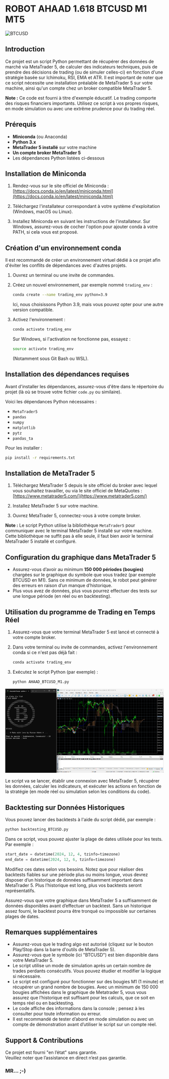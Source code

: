 # ROBOT AHAAD 1.618 BTCUSD M1 MT5
<img src="BTCUSD.ico" alt="BTCUSD" width="618" height="618" />

## Introduction

Ce projet est un script Python permettant de récupérer des données de marché via MetaTrader 5, de calculer des indicateurs techniques, puis de prendre des décisions de trading (ou de simuler celles-ci) en fonction d'une stratégie basée sur Ichimoku, RSI, EMA et ATR. Il est important de noter que ce script nécessite une installation préalable de MetaTrader 5 sur votre machine, ainsi qu'un compte chez un broker compatible MetaTrader 5.

**Note :** Ce code est fourni à titre d'exemple éducatif. Le trading comporte des risques financiers importants. Utilisez ce script à vos propres risques, en mode simulation ou avec une extrême prudence pour du trading réel.

## Prérequis

- **Miniconda** (ou Anaconda)
- **Python 3.x**
- **MetaTrader 5 installé** sur votre machine
- **Un compte broker MetaTrader 5**
- Les dépendances Python listées ci-dessous

## Installation de Miniconda

1. Rendez-vous sur le site officiel de Miniconda :  
   [https://docs.conda.io/en/latest/miniconda.html](https://docs.conda.io/en/latest/miniconda.html)

2. Téléchargez l'installateur correspondant à votre système d'exploitation (Windows, macOS ou Linux).

3. Installez Miniconda en suivant les instructions de l'installateur. Sur Windows, assurez-vous de cocher l'option pour ajouter conda à votre PATH, si cela vous est proposé.

## Création d'un environnement conda

Il est recommandé de créer un environnement virtuel dédié à ce projet afin d'éviter les conflits de dépendances avec d'autres projets.

1. Ouvrez un terminal ou une invite de commandes.
2. Créez un nouvel environnement, par exemple nommé `trading_env` :

   ```bash
   conda create --name trading_env python=3.9
   ```

   Ici, nous choisissons Python 3.9, mais vous pouvez opter pour une autre version compatible.

3. Activez l'environnement :

   ```bash
   conda activate trading_env
   ```

   Sur Windows, si l'activation ne fonctionne pas, essayez :
   
   ```bash
   source activate trading_env
   ```
   
   (Notamment sous Git Bash ou WSL).

## Installation des dépendances requises

Avant d'installer les dépendances, assurez-vous d'être dans le répertoire du projet (là où se trouve votre fichier `code.py` ou similaire).

Voici les dépendances Python nécessaires :

- `MetaTrader5`
- `pandas`
- `numpy`
- `matplotlib`
- `pytz`
- `pandas_ta`

Pour les installer :

```bash
pip install -r requirements.txt
```

## Installation de MetaTrader 5

1. Téléchargez MetaTrader 5 depuis le site officiel du broker avec lequel vous souhaitez travailler, ou via le site officiel de MetaQuotes :
   [https://www.metatrader5.com/](https://www.metatrader5.com/)

2. Installez MetaTrader 5 sur votre machine.

3. Ouvrez MetaTrader 5, connectez-vous à votre compte broker.

**Note :** Le script Python utilise la bibliothèque `MetaTrader5` pour communiquer avec le terminal MetaTrader 5 installé sur votre machine. Cette bibliothèque ne suffit pas à elle seule, il faut bien avoir le terminal MetaTrader 5 installé et configuré.

## Configuration du graphique dans MetaTrader 5

- Assurez-vous d’avoir au minimum **150 000 périodes (bougies)** chargées sur le graphique du symbole que vous tradez (par exemple BTCUSD en M1). Sans ce minimum de données, le robot peut générer des erreurs en raison d’un manque d’historique.  
- Plus vous avez de données, plus vous pourrez effectuer des tests sur une longue période (en réel ou en backtesting).

## Utilisation du programme de Trading en Temps Réel

1. Assurez-vous que votre terminal MetaTrader 5 est lancé et connecté à votre compte broker.
2. Dans votre terminal ou invite de commandes, activez l'environnement conda si ce n'est pas déjà fait :

   ```bash
   conda activate trading_env
   ```

3. Exécutez le script Python (par exemple) :

   ```bash
   python AHAAD_BTCUSD_M1.py
   ```

![AHAAD](ahaad.png)

Le script va se lancer, établir une connexion avec MetaTrader 5, récupérer les données, calculer les indicateurs, et exécuter les actions en fonction de la stratégie (en mode réel ou simulation selon les conditions du code).

## Backtesting sur Données Historiques

Vous pouvez lancer des backtests à l'aide du script dédié, par exemple :

```bash
python backtesting_BTCUSD.py
```

Dans ce script, vous pouvez ajuster la plage de dates utilisée pour les tests. Par exemple :

```python
start_date = datetime(2024, 12, 4, tzinfo=timezone)
end_date = datetime(2024, 12, 6, tzinfo=timezone)
```

Modifiez ces dates selon vos besoins. Notez que pour réaliser des backtests fiables sur une période plus ou moins longue, vous devrez disposer d’un historique de données suffisamment important dans MetaTrader 5. Plus l’historique est long, plus vos backtests seront représentatifs.

Assurez-vous que votre graphique dans MetaTrader 5 a suffisamment de données disponibles avant d’effectuer un backtest. Sans un historique assez fourni, le backtest pourra être tronqué ou impossible sur certaines plages de dates.

## Remarques supplémentaires

- Assurez-vous que le trading algo est autorisé (cliquez sur le bouton Play/Stop dans la barre d'outils de MetaTrader 5).
- Assurez-vous que le symbole (ici "BTCUSD") est bien disponible dans votre MetaTrader 5.
- Le script utilise un mode de simulation après un certain nombre de trades perdants consécutifs. Vous pouvez étudier et modifier la logique si nécessaire.
- Le script est configuré pour fonctionner sur des bougies M1 (1 minute) et récupérer un grand nombre de bougies. Avec un minimum de 150 000 bougies affichées dans le graphique de Metatrader 5, vous vous assurez que l’historique est suffisant pour les calculs, que ce soit en temps réel ou en backtesting.
- Le code affiche des informations dans la console ; pensez à les consulter pour toute information ou erreur.
- Il est recommandé de tester d’abord en mode simulation ou avec un compte de démonstration avant d’utiliser le script sur un compte réel.

## Support & Contributions

Ce projet est fourni "en l’état" sans garantie.  
Veuillez noter que l’assistance en direct n’est pas garantie.

### MR... ;-)
